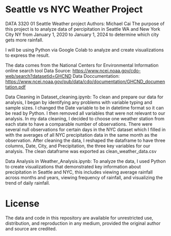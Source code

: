 # Seattle vs NYC Weather Project
DATA 3320 01 Seattle Weather project
Authors: Michael Cai
The purpose of this project is to analyze data of percipitation in Seattle WA and New York City NY from January 1, 2020 to January 1, 2024 to determine which city gets more rainfall. 

I will be using Python via Google Colab to analyze and create visualizations to express the result. 

The data comes from the National Centers for Environmental Information online search tool
Data Source: https://www.ncei.noaa.gov/cdo-web/search?datasetid=GHCND
Data Doccumentation: https://www.ncei.noaa.gov/pub/data/cdo/documentation/GHCND_documentation.pdf

Data Cleaning in Dataset_cleaning.ipynb:
To clean and prepare our data for analysis, I began by identifying any problems with variable typing and sample sizes. I changed the Date variable to be in datetime format so it can be read by Python. I then removed all variables that were not relevant to our analysis. In my data cleaning, I decided to choose one weather station from each state to have a comparable number of observations. There were several null observations for certain days in the NYC dataset which I filled in with the averages of all NYC precipitation data in the same month as the observation. After cleaning the data, I reshaped the dataframe to have three columns, Date, City, and Precipitation, the three key variables for our analysis.
The clean dataframe was exported as clean_weather_data.csv

Data Analysis in Weather_Analysis.ipynb:
To analyze the data, I used Python to create visualizations that demonstrated key information about precipitation in Seattle and NYC, this includes viewing average rainfall across months and years, viewing frequency of rainfall, and visualizing the trend of daily rainfall.

# License
The data and code in this repository are available for unrestricted use, distribution, and reproduction in any medium, provided the original author and source are credited.

